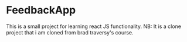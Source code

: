 # FeedbackApp
This is a small project for learning react JS functionality.
NB: It is a clone project that i am cloned from brad traversy's course.
